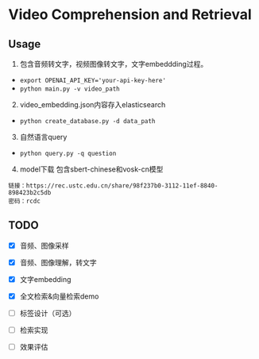 # Video Comprehension and Retrieval

## Usage
1. 包含音频转文字，视频图像转文字，文字embeddding过程。

- `export OPENAI_API_KEY='your-api-key-here'`
- `python main.py -v video_path`

2. video_embedding.json内容存入elasticsearch
- `python create_database.py -d data_path`

3. 自然语言query
- `python query.py -q question`

4. model下载
包含sbert-chinese和vosk-cn模型
```
链接：https://rec.ustc.edu.cn/share/98f237b0-3112-11ef-8840-898423b2c5db
密码：rcdc
```

## TODO

- [x] 音频、图像采样
- [x] 音频、图像理解，转文字
- [x] 文字embedding
- [x] 全文检索&向量检索demo
- [ ] 标签设计（可选）
- [ ] 检索实现
- [ ] 效果评估



